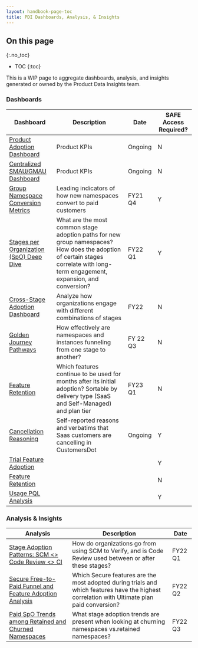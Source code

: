 ```yaml
---
layout: handbook-page-toc
title: PDI Dashboards, Analysis, & Insights
---
```


## On this page
{:.no_toc}

- TOC
{:toc}

This is a WIP page to aggregate dashboards, analysis, and insights generated or owned by the 
Product Data Insights team.

### Dashboards

| Dashboard | Description | Date | SAFE Access Required? |
| ------ | ------ |------ |------ |
| [Product Adoption Dashboard](https://app.periscopedata.com/app/gitlab/771580/Product-Adoption-Dashboard)  | Product KPIs | Ongoing | N |
| [Centralized SMAU/GMAU Dashboard](https://app.periscopedata.com/app/gitlab/758607/Centralized-SMAU-GMAU-Dashboard) | Product KPIs | Ongoing | N |
| [Group Namespace Conversion Metrics](https://app.periscopedata.com/app/gitlab:safe-dashboard/919248/Group-Namespace-Conversion-Metrics) | Leading indicators of how new namespaces convert to paid customers | FY21 Q4 | Y |
| [Stages per Organization (SpO) Deep Dive](https://app.periscopedata.com/app/gitlab:safe-dashboard/919345/Stages-per-Organization-Deep-Dive---SpO) | What are the most common stage adoption paths for new group namespaces? How does the adoption of certain stages correlate with long-term engagement, expansion, and conversion? | FY22 Q1 | Y |
| [Cross-Stage Adoption Dashboard](https://app.periscopedata.com/app/gitlab/869174/Cross-Stage-Adoption-Dashboard) | Analyze how organizations engage with different combinations of stages | FY22 | N |
| [Golden Journey Pathways](https://app.periscopedata.com/app/gitlab/897587/Golden-Journey-Paths) | How effectively are namespaces and instances funneling from one stage to another? | FY 22 Q3 | N |
| [Feature Retention](https://app.periscopedata.com/app/gitlab/1003214/Feature-Retention) | Which features continue to be used for months after its initial adoption? Sortable by delivery type (SaaS and Self-Managed) and plan tier | FY23 Q1 | N |
| [Cancellation Reasoning](https://app.periscopedata.com/app/gitlab:safe-dashboard/919393/Cancellation-Reasoning-Dashboard) | Self-reported reasons and verbatims that Saas customers are cancelling in CustomersDot | Ongoing | Y |
| [Trial Feature Adoption](https://app.periscopedata.com/app/gitlab:safe-dashboard/919403/Trial-Feature-Adoption-Dashboard) |  |  | Y |
| [Feature Retention](https://app.periscopedata.com/app/gitlab/1003214/Feature-Retention) |  |  | N |
| [Usage PQL Analysis](https://app.periscopedata.com/app/gitlab:safe-dashboard/926643/Growth:Conversion-Usage-PQL-Analysis) |  |  | Y |


### Analysis & Insights

| Analysis | Description | Date |
| ------ | ------ |------ |
| [Stage Adoption Patterns: SCM <> Code Review <> CI](https://docs.google.com/presentation/d/1BcRhn8kJZTw8QcWSQLAk9mv72lJfk4d2jteGWCBYfo4/edit?usp=sharing) | How do organizations go from using SCM to Verify, and is Code Review used between or after these stages? | FY22 Q1 |
| [Secure Free-to-Paid Funnel and Feature Adoption Analysis](https://docs.google.com/presentation/d/1bbvfsNzKoZw4kCYB9coexiXzPiLZ5E3XPe6hOsbZlag/edit?usp=sharing) | Which Secure features are the most adopted during trials and which features have the highest correlation with Ultimate plan paid conversion? | FY22 Q2 |
| [Paid SpO Trends among Retained and Churned Namespaces](https://docs.google.com/presentation/d/1RR5qwaE2E2OUtfSgU53GMs8FHjexNx2CFJcUbtiNS-0/edit?usp=sharing) | What stage adoption trends are present when looking at churning namespaces vs.retained namespaces? | FY22 Q3 |

